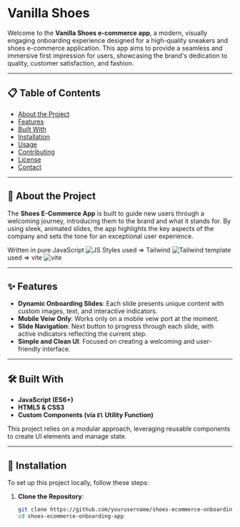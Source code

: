 #  Vanilla Shoes

Welcome to the **Vanilla Shoes e-commerce app**, a modern, visually engaging onboarding experience designed for a high-quality sneakers and shoes e-commerce application. This app aims to provide a seamless and immersive first impression for users, showcasing the brand's dedication to quality, customer satisfaction, and fashion.

---

## 📋 Table of Contents
- [About the Project](#about-the-project)
- [Features](#features)
- [Built With](#built-with)
- [Installation](#installation)
- [Usage](#usage)
- [Contributing](#contributing)
- [License](#license)
- [Contact](#contact)

---

## 🎯 About the Project

The **Shoes E-Commerce App** is built to guide new users through a welcoming journey, introducing them to the brand and what it stands for. By using sleek, animated slides, the app highlights the key aspects of the company and sets the tone for an exceptional user experience.

Written in pure JavaScript ![JS](https://img.shields.io/badge/JavaScript-323330?style=for-the-badge&logo=javascript&logoColor=F7DF1E)
Styles used => Tailwind ![Tailwind](https://img.shields.io/badge/Tailwind_CSS-38B2AC?style=for-the-badge&logo=tailwind-css&logoColor=white)
template used => vite ![vite](https://img.shields.io/badge/vite-%23646CFF.svg?style=for-the-badge&logo=vite&logoColor=white)

---

## ✨ Features

- **Dynamic Onboarding Slides**: Each slide presents unique content with custom images, text, and interactive indicators.
- **Mobile Veiw Only**: Works only on a mobile veiw port at the moment.
- **Slide Navigation**: Next button to progress through each slide, with active indicators reflecting the current step.
- **Simple and Clean UI**: Focused on creating a welcoming and user-friendly interface.
  
---

## 🛠️ Built With

- **JavaScript (ES6+)**
- **HTML5 & CSS3**
- **Custom Components (via `El` Utility Function)**

This project relies on a modular approach, leveraging reusable components to create UI elements and manage state.

---

## 🚀 Installation

To set up this project locally, follow these steps:

1. **Clone the Repository**:
   ```bash
   git clone https://github.com/yourusername/shoes-ecommerce-onboarding-app.git
   cd shoes-ecommerce-onboarding-app
